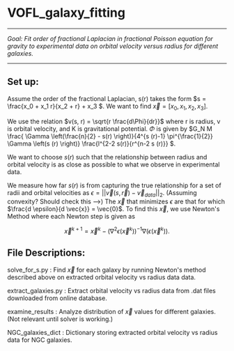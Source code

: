 # VOFL_galaxy_fitting

---
*Goal: Fit order of fractional Laplacian in fractional Poisson equation for gravity to experimental data on orbital velocity versus radius for different galaxies.*

---

## Set up:

Assume the order of the fractional Laplacian, s(r) takes the form $s = \frac{x_0 + x_1 r}{x_2 + r} + x_3 $.  We want to find $\vec{x}  = [x_0, x_1, x_2, x_3]$.

We use the relation $v(s, r) = \sqrt{r \frac{d\Phi}{dr}}$ where r is radius, v is orbital velocity, and K is gravitational potential.  $\Phi$ is given by $G_N M \frac{ \Gamma \left(\frac{n}{2} - s(r) \right)}{4^{s (r)-1} \pi^{\frac{1}{2}} \Gamma \left(s (r) \right)} \frac{l^{2-2 s(r)}{r^{n-2 s (r)}} $. 

We want to choose $s(r)$ such that the relationship between radius and orbital velocity is as close as possible to what we observe in experimental data.

We measure how far $s(r)$ is from capturing the true relationship for a set of radii and orbital velocities as $\epsilon = || \vec{v} (s, \vec{r}) - \vec{v}_{data} ||_2$.  (Assuming convexity?  Should check this -->) The $\vec{x}$ that minimizes $\epsilon$ are that for which $\frac{d \epsilon}{d \vec{x}} = \vec{0}$.  To find this $\vec{x}$, we use Newton's Method where each Newton step is given as 

$$\vec{x}^{k+1} = \vec{x}^{k}- \left(\nabla^2 \epsilon(\vec{x}^{k})\right)^{-1} \nabla(\epsilon(\vec{x}^{k})).$$

## File Descriptions:
solve_for_s.py : Find $\vec{x}$ for each galaxy by running Newton's method described above on extracted orbital velocity vs radius data data. 

extract_galaxies.py : Extract orbital velocity vs radius data from .dat files downloaded from online database.

examine_results : Analyze distribution of $\vec{x}$ values for different galaxies.  (Not relevant until solver is working.)

NGC_galaxies_dict : Dictionary storing extracted orbital velocity vs radius data for NGC galaxies.
